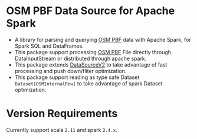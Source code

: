 # OSM PBF Data Source for Apache Spark

- A library for parsing and querying [OSM PBF](https://wiki.openstreetmap.org/wiki/PBF_Format) data with Apache Spark, for Spark SQL and DataFrames.
- This package support processing [OSM PBF](https://wiki.openstreetmap.org/wiki/PBF_Format) File directly through DataInputStream or distributed through apache spark.
- This package extends [DataSourceV2](https://jaceklaskowski.gitbooks.io/mastering-spark-sql/content/spark-sql-DataSourceV2.html) to take advantage of fast processing and push down/fliter optimization.
- This package support reading as type safe Dataset ``Dataset[OSMInternalRow]`` to take advantage of spark Dataset optimization.

# Version Requirements
Currently support scala `2.11` and spark `2.4.x`.


